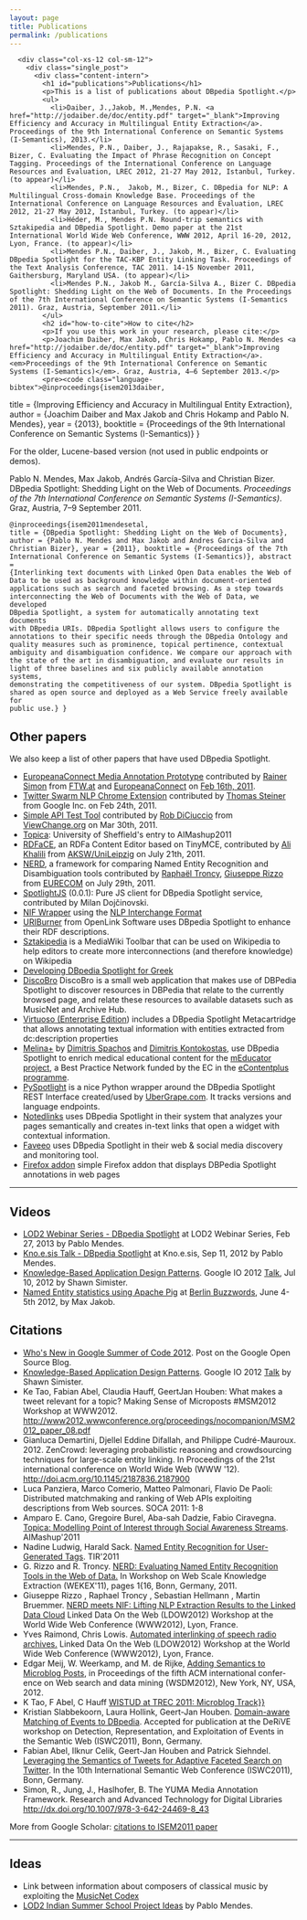 ```yaml
---
layout: page
title: Publications
permalink: /publications
---
```


      <div class="col-xs-12 col-sm-12">
        <div class="single_post">
          <div class="content-intern">
            <h1 id="publications">Publications</h1>
            <p>This is a list of publications about DBpedia Spotlight.</p>
            <ul>
              <li>Daiber, J.,Jakob, M.,Mendes, P.N. <a href="http://jodaiber.de/doc/entity.pdf" target="_blank">Improving Efficiency and Accuracy in Multilingual Entity Extraction</a>. Proceedings of the 9th International Conference on Semantic Systems (I-Semantics), 2013.</li>
              <li>Mendes, P.N., Daiber, J., Rajapakse, R., Sasaki, F., Bizer, C. Evaluating the Impact of Phrase Recognition on Concept Tagging. Proceedings of the International Conference on Language Resources and Evaluation, LREC 2012, 21-27 May 2012, Istanbul, Turkey. (to appear)</li>
              <li>Mendes, P.N.,  Jakob, M., Bizer, C. DBpedia for NLP: A Multilingual Cross-domain Knowledge Base. Proceedings of the International Conference on Language Resources and Evaluation, LREC 2012, 21-27 May 2012, Istanbul, Turkey. (to appear)</li>
              <li>Héder, M., Mendes P.N. Round-trip semantics with Sztakipedia and DBpedia Spotlight. Demo paper at the 21st International World Wide Web Conference, WWW 2012, April 16-20, 2012, Lyon, France. (to appear)</li>
              <li>Mendes P.N., Daiber, J., Jakob, M., Bizer, C. Evaluating DBpedia Spotlight for the TAC-KBP Entity Linking Task. Proceedings of the Text Analysis Conference, TAC 2011. 14-15 November 2011, Gaithersburg, Maryland USA. (to appear)</li>
              <li>Mendes P.N., Jakob M., García-Silva A., Bizer C. DBpedia Spotlight: Shedding Light on the Web of Documents. In the Proceedings of the 7th International Conference on Semantic Systems (I-Semantics 2011). Graz, Austria, September 2011.</li>
            </ul>
            <h2 id="how-to-cite">How to cite</h2>
            <p>If you use this work in your research, please cite:</p>
            <p>Joachim Daiber, Max Jakob, Chris Hokamp, Pablo N. Mendes <a href="http://jodaiber.de/doc/entity.pdf" target="_blank">Improving Efficiency and Accuracy in Multilingual Entity Extraction</a>. <em>Proceedings of the 9th International Conference on Semantic Systems (I-Semantics)</em>. Graz, Austria, 4–6 September 2013.</p>
            <pre><code class="language-bibtex">@inproceedings{isem2013daiber,
  title = {Improving Efficiency and Accuracy in Multilingual Entity Extraction},
  author = {Joachim Daiber and Max Jakob and Chris Hokamp and Pablo N. Mendes},
  year = {2013},
  booktitle = {Proceedings of the 9th International Conference on Semantic Systems (I-Semantics)}
}
</code></pre>
            <p>For the older, Lucene-based version (not used in public endpoints or demos).</p>
            <p>Pablo N. Mendes, Max Jakob, Andrés García-Silva and Christian Bizer. DBpedia Spotlight: Shedding Light on the Web of Documents. <em>Proceedings of the 7th International Conference on Semantic Systems (I-Semantics)</em>. Graz, Austria, 7–9 September 2011.</p>
            <pre><code class="language-bibtex">@inproceedings{isem2011mendesetal,
  title = {DBpedia Spotlight: Shedding Light on the Web of Documents},
  author = {Pablo N. Mendes and Max Jakob and Andres Garcia-Silva and Christian Bizer},
  year = {2011},
  booktitle = {Proceedings of the 7th International Conference on Semantic Systems (I-Semantics)},
  abstract = {Interlinking text documents with Linked Open Data enables the Web of Data to be used as background knowledge within document-oriented applications such as search and faceted browsing. As a step towards interconnecting the Web of Documents with the Web of Data, we developed DBpedia Spotlight, a system for automatically annotating text documents with DBpedia URIs. DBpedia Spotlight allows users to configure the annotations to their specific needs through the DBpedia Ontology and quality measures such as prominence, topical pertinence, contextual ambiguity and disambiguation confidence. We compare our approach with the state of the art in disambiguation, and evaluate our results in light of three baselines and six publicly available annotation systems, demonstrating the competitiveness of our system. DBpedia Spotlight is shared as open source and deployed as a Web Service freely available for public use.}
}
</code></pre>
          </div>
        </div>
      </div>
      <div class="col-xs-6 col-sm-6">
        <div class="single_post">
          <div class="content-intern">
            <h2 id="other-papers">Other papers</h2>
            <p>We also keep a list of other papers that have used DBpedia Spotlight.</p>
            <ul>
              <li><a href="http://dme.ait.ac.at/annotation" target="_blank">EuropeanaConnect Media Annotation Prototype</a> contributed by <a href="http://userver.ftw.at/~simon/" target="_blank">Rainer Simon</a> from <a href="http://ftw.at" target="_blank">FTW.at</a> and <a href="http://www.europeanaconnect.eu/">EuropeanaConnect</a> on <a href="http://twitter.com/aboutgeo/statuses/37801912745066496" target="_blank">Feb 16th, 2011</a>.</li>
              <li><a href="https://chrome.google.com/webstore/detail/dpbphenfafkflfmdlanimlemacankjol#" target="_blank">Twitter Swarm NLP Chrome Extension</a> contributed by <a href="http://twitter.com/tomayac/statuses/41430904371023872" target="_blank">Thomas Steiner</a> from Google Inc. on Feb 24th, 2011.</li>
              <li><a href="https://github.com/robdiciuccio/Simple-API-Test-Tool" target="_blank">Simple API Test Tool</a> contributed by <a href="http://blog.viewchange.org/author/robdiciuccio/" target="_blank">Rob DiCiuccio</a> from <a href="http://www.viewchange.org/" target="_blank">ViewChange.org</a> on Mar 30th, 2011.</li>
              <li><a href="https://sites.google.com/a/fh-hannover.de/aimashup11/home/topica" target="_blank">Topica</a>: University of Sheffield's entry to AIMashup2011</li>
              <li><a href="http://aksw.org/Projects/RDFaCE" target="_blank">RDFaCE</a>, an RDFa Content Editor based on TinyMCE, contributed by <a href="http://twitter.com/#!/hyperir/status/90725609671630848">Ali Khalili</a> from <a href="http://aksw.org/">AKSW/UniLeipzig</a> on July 21th, 2011.</li>
              <li><a href="http://semantics.eurecom.fr/nerd" target="_blank">NERD</a>, a framework for comparing Named Entity Recognition and Disambiguation tools contributed by <a href="http://www.eurecom.fr/~troncy/" target="_blank">Raphaël Troncy</a>, <a href="http://www.mendeley.com/profiles/giuseppe-rizzo/" target="_blank">Giuseppe Rizzo</a> from <a href="http://www.eurecom.fr/index.en.htm" target="_blank">EURECOM</a> on July 29th, 2011.</li>
              <li><a href="https://github.com/m1ci/SpotlightJS" target="_blank">SpotlightJS</a> (0.0.1): Pure JS client for DBpedia Spotlight service, contributed by Milan Dojčinovski.</li>
              <li><a href="https://github.com/robbl/node-dbpedia-spotlight-nif" target="_blank">NIF Wrapper</a> using the <a href="http://nlp2rdf.org/nif-1-0/">NLP Interchange Format</a></li>
              <li><a href="http://uriburner.com/" target="_blank">URIBurner</a> from OpenLink Software uses DBpedia Spotlight to enhance their RDF descriptions.</li>
              <li><a href="http://pedia.sztaki.hu" target="_blank">Sztakipedia</a> is a MediaWiki Toolbar that can be used on Wikipedia to help editors to create more interconnections (and therefore knowledge) on Wikipedia</li>
              <li><a href="http://www.webscience.auth.gr/?q=content/developing-dbpedia-spotlight-greek-dbpedia" target="_blank">Developing DBpedia Spotlight for Greek</a></li>
              <li><a href="http://www.youtube.com/watch?feature=player_embedded&amp;v=3W8L4zEe878#!" target="_blank">DiscoBro</a> DiscoBro is a small web application that makes use of DBPedia Spotlight to discover resources in DBPedia that relate to the currently browsed page, and relate these resources to available datasets such as MusicNet and Archive Hub.</li>
              <li><a href="http://virtuoso.openlinksw.com/" target="_blank">Virtuoso (Enterprise Edition</a>) includes a DBpedia Spotlight Metacartridge that allows annotating textual information with entities extracted from dc:description properties</li>
              <li><a href="http://www.meducator3.net/melinaplus" target="_blank">Melina+</a> by <a href="http://www.meducator.net/?q=users/dimitris">Dimitris Spachos</a> and <a href="http://auth.academia.edu/DimitrisKontokostas" target="_blank">Dimitris Kontokostas</a>, use DBpedia Spotlight to enrich medical educational content for the <a href="http://www.meducator.net">mEducator project</a>, a Best Practice Network funded by the EC in the <a href="http://ec.europa.eu/information_society/activities/econtentplus/projects/index_en.htm">eContentplus programme</a>.</li>
              <li><a href="https://github.com/ubergrape/pyspotlight" target="_blank">PySpotlight</a> is a nice Python wrapper around the DBpedia Spotlight REST Interface created/used by <a href="http://ubergrape.com" target="_blank">UberGrape.com</a>. It tracks versions and language endpoints.</li>
              <li><a href="http://notedlinks.com/" target="_blank">Notedlinks</a> uses DBpedia Spotlight in their system that analyzes your pages semantically and creates in-text links that open a widget with contextual information.</li>
              <li><a href="http://faveeo.com/" target="_blank">Faveeo</a> uses DBpedia Spotlight in their web &amp; social media discovery and monitoring tool.</li>
              <li><a href="https://github.com/mucaho/dbpedia-spotlight-firefox" target="_blank">Firefox addon</a> simple Firefox addon that displays DBPedia Spotlight annotations in web pages</li>
            </ul>
            <hr />
            <h2 id="videos">Videos</h2>
            <ul>
              <li><a href="http://www.youtube.com/watch?v=dfBs5WPvChE" target="_blank">LOD2 Webinar Series - DBpedia Spotlight</a> at LOD2 Webinar Series,  Feb 27, 2013 by Pablo Mendes.</li>
              <li><a href="http://www.youtube.com/watch?v=khbdF1PpPcI" target="_blank">Kno.e.sis Talk - DBpedia Spotlight</a> at Kno.e.sis, Sep 11, 2012 by Pablo Mendes.</li>
              <li><a href="http://www.youtube.com/watch?v=pGtrs_SqZOU&amp;t=13m16s" target="_blank">Knowledge-Based Application Design Patterns</a>. Google IO 2012 <a href="http://io12-knowledge.appspot.com/#20" target="_blank">Talk</a>, Jul 10, 2012 by Shawn Simister.</li>
              <li><a href="http://vimeo.com/45123391" target="_blank">Named Entity statistics using Apache Pig</a> at <a href="http://berlinbuzzwords.de/" target="_blank">Berlin Buzzwords</a>, June 4-5th 2012, by Max Jakob.</li>
            </ul>
          </div>
        </div>
      </div>
      <div class="col-xs-6 col-sm-6">
        <div class="single_post">
          <div class="content-intern">
            <h2 id="citations">Citations</h2>
            <ul>
              <li><a href="http://google-opensource.blogspot.co.uk/2012/08/whos-new-in-google-summer-of-code-2012_24.html">Who's New in Google Summer of Code 2012</a>. Post on the Google Open Source Blog.</li>
              <li><a href="http://www.youtube.com/watch?v=pGtrs_SqZOU&amp;t=13m16s">Knowledge-Based Application Design Patterns</a>. Google IO 2012 <a href="http://io12-knowledge.appspot.com/#20">Talk</a> by Shawn Simister.</li>
              <li>Ke Tao, Fabian Abel, Claudia Hauff, GeertJan Houben: What makes a tweet relevant for a topic? Making Sense of Microposts #MSM2012 Workshop at WWW2012. http://www2012.wwwconference.org/proceedings/nocompanion/MSM2012_paper_08.pdf</li>
              <li>Gianluca Demartini, Djellel Eddine Difallah, and Philippe Cudré-Mauroux. 2012. ZenCrowd: leveraging probabilistic reasoning and crowdsourcing techniques for large-scale entity linking. In Proceedings of the 21st international conference on World Wide Web (WWW '12). http://doi.acm.org/10.1145/2187836.2187900</li>
              <li>Luca Panziera, Marco Comerio, Matteo Palmonari, Flavio De Paoli: Distributed matchmaking and ranking of Web APIs exploiting descriptions from Web sources. SOCA 2011: 1-8</li>
              <li>Amparo E. Cano, Gregoire Burel, Aba-sah Dadzie, Fabio Ciravegna. <a href="https://docs.google.com/viewer?a=v&amp;pid=sites&amp;srcid=ZmgtaGFubm92ZXIuZGV8YWltYXNodXAxMXxneDo2M2I2MWEwMjEzOGNkZWQ3">Topica: Modelling Point of Interest through Social Awareness Streams</a>. AIMashup'2011</li>
              <li>Nadine Ludwig, Harald Sack. <a href="http://www.hpi.uni-potsdam.de/fileadmin/hpi/FG_ITS/Semantic-Technologies/paper/Ludwig_TIR_2011.pdf">Named Entity Recognition for User-Generated Tags</a>. TIR'2011</li>
              <li>G. Rizzo and R. Troncy. <a href="http://nerd.eurecom.fr/ui/paper/Rizzo_Troncy_Hellmann_Bruemmer-ldow2012.pdf">NERD: Evaluating Named Entity Recognition Tools in the Web of Data.</a> In Workshop on Web Scale Knowledge Extraction (WEKEX'11), pages 1{16, Bonn, Germany, 2011.</li>
              <li>Giuseppe Rizzo , Raphael Troncy , Sebastian Hellmann , Martin Bruemmer. <a href="http://nerd.eurecom.fr/ui/paper/Rizzo_Troncy_Hellmann_Bruemmer-ldow2012.pdf">NERD meets NIF: Lifting NLP Extraction Results to the Linked Data Cloud</a> Linked Data On the Web (LDOW2012) Workshop at the World Wide Web Conference (WWW2012), Lyon, France.</li>
              <li>Yves Raimond, Chris Lowis. <a href="http://events.linkeddata.org/ldow2012/papers/ldow2012-paper-11.pdf">Automated interlinking of speech radio archives.</a> Linked Data On the Web (LDOW2012) Workshop at the World Wide Web Conference (WWW2012), Lyon, France.</li>
              <li>Edgar Meij, W. Weerkamp, and M. de Rijke, <a href="http://edgar.meij.pro/wp-content/papercite-data/pdf/wsdm-2012-meij.pdf">Adding Seman­tics to Microblog Posts</a>, in Pro­ceed­ings of the fifth ACM inter­na­tional con­fer­ence on Web search and data min­ing (WSDM2012), New York, NY, USA, 2012.</li>
              <li>K Tao, F Abel, C Hauff <a href="http://59.64.138.216/wp-content/uploads/2011/TREC2011/notebook.papers/wis_tudelft.microblog.pdf">WISTUD at TREC 2011: Microblog Track}}</a></li>
              <li>Kristian Slabbekoorn, Laura Hollink, Geert-Jan Houben. <a href="http://iswc2011.semanticweb.org/fileadmin/iswc/Papers/Workshops/DeRiVE/derive2011_submission_15.pdf">Domain-aware Matching of Events to DBpedia</a>. Accepted for publication at the DeRiVE workshop on Detection, Representation, and Exploitation of Events in the Semantic Web (ISWC2011), Bonn, Germany.</li>
              <li>Fabian Abel, Ilknur Celik, Geert-Jan Houben and Patrick Siehndel. <a href="http://fabianabel.de/papers/2011-wis-twitter-faceted-search-iswc.pdf">Leveraging the Semantics of Tweets for Adaptive Faceted Search on Twitter</a>. In the 10th International Semantic Web Conference (ISWC2011), Bonn, Germany.</li>
              <li>Simon, R., Jung, J., Haslhofer, B. The YUMA Media Annotation Framework. Research and Advanced Technology for Digital Libraries http://dx.doi.org/10.1007/978-3-642-24469-8_43</li>
            </ul>
            <p>More from Google Scholar: <a href="http://scholar.google.com/scholar?cites=2620648894488692818&amp;as_sdt=2005&amp;sciodt=0,5" target="_blank">citations to ISEM2011 paper</a></p>
            <hr />
            <h2 id="ideas">Ideas</h2>
            <ul>
              <li>Link between information about composers of classical music by exploiting the <a href="http://www.meanboyfriend.com/overdue_ideas/2011/08/spotlight-on-names/" target="_blank">MusicNet Codex</a></li>
              <li><a href="http://pablomendes.wordpress.com/2011/09/13/lod2-indian-summer-school-project-ideas/" target="_blank">LOD2 Indian Summer School Project Ideas</a> by Pablo Mendes.</li>
            </ul>
          </div>
        </div>
      </div>
    </div>
 
